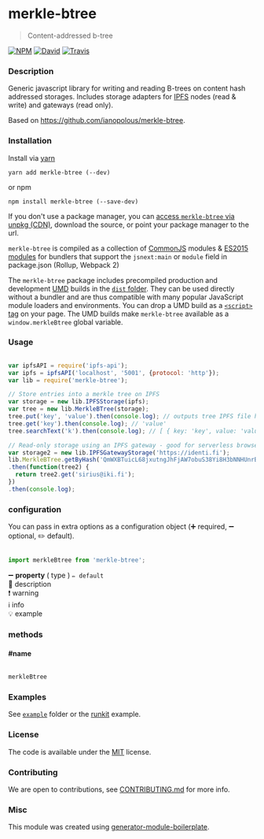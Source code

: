 # merkle-btree

> Content-addressed b-tree

[![NPM](https://img.shields.io/npm/v/merkle-btree.svg?style=flat-square)](https://www.npmjs.com/package/merkle-btree)
[![David](https://img.shields.io/david/mmalmi/merkle-btree.svg?style=flat-square)](https://david-dm.org/mmalmi/merkle-btree)
[![Travis](https://img.shields.io/travis/mmalmi/merkle-btree/master.svg?style=flat-square)](https://travis-ci.org/mmalmi/merkle-btree)

### Description
Generic javascript library for writing and reading B-trees on content hash addressed storages. Includes storage adapters for [IPFS](https://ipfs.io/) nodes (read & write) and gateways (read only).

Based on https://github.com/ianopolous/merkle-btree.

### Installation

Install via [yarn](https://github.com/yarnpkg/yarn)

	yarn add merkle-btree (--dev)

or npm

	npm install merkle-btree (--save-dev)


If you don't use a package manager, you can [access `merkle-btree` via unpkg (CDN)](https://unpkg.com/merkle-btree/), download the source, or point your package manager to the url.

`merkle-btree` is compiled as a collection of [CommonJS](http://webpack.github.io/docs/commonjs.html) modules & [ES2015 modules](http://www.2ality.com/2014/09/es6-modules-final.html) for bundlers that support the `jsnext:main` or `module` field in package.json (Rollup, Webpack 2)

The `merkle-btree` package includes precompiled production and development [UMD](https://github.com/umdjs/umd) builds in the [`dist` folder](https://unpkg.com/merkle-btree/dist/). They can be used directly without a bundler and are thus compatible with many popular JavaScript module loaders and environments. You can drop a UMD build as a [`<script>` tag](https://unpkg.com/merkle-btree) on your page. The UMD builds make `merkle-btree` available as a `window.merkleBtree` global variable.

### Usage

```js

var ipfsAPI = require('ipfs-api');
var ipfs = ipfsAPI('localhost', '5001', {protocol: 'http'});
var lib = require('merkle-btree');

// Store entries into a merkle tree on IPFS
var storage = new lib.IPFSStorage(ipfs);
var tree = new lib.MerkleBTree(storage);
tree.put('key', 'value').then(console.log); // outputs tree IPFS file hash after inserting key
tree.get('key').then(console.log); // 'value'
tree.searchText('k').then(console.log); // [ { key: 'key', value: 'value' } ]

// Read-only storage using an IPFS gateway - good for serverless browser apps
var storage2 = new lib.IPFSGatewayStorage('https://identi.fi');
lib.MerkleBTree.getByHash('QmWXBTuicL68jxutngJhFjAW7obuS38Yi8H3bNNHUnrB1V/identities')
.then(function(tree2) {
  return tree2.get('sirius@iki.fi');
})
.then(console.log);

```

### configuration

You can pass in extra options as a configuration object (➕ required, ➖ optional, ✏️ default).

```js

import merkleBtree from 'merkle-btree';

```

➖ **property** ( type ) ` ✏️ default `
<br/> 📝 description
<br/> ❗️ warning
<br/> ℹ️ info
<br/> 💡 example

### methods

#### #name

```js

merkleBtree

```

### Examples

See [`example`](example) folder or the [runkit](https://runkit.com/mmalmi/merkle-btree) example.

### License

The code is available under the [MIT](LICENSE) license.

### Contributing

We are open to contributions, see [CONTRIBUTING.md](CONTRIBUTING.md) for more info.

### Misc

This module was created using [generator-module-boilerplate](https://github.com/duivvv/generator-module-boilerplate).
